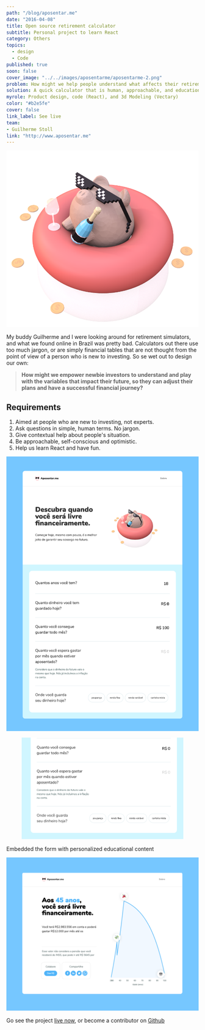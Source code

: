 ```yaml
---
path: "/blog/aposentar.me"
date: "2016-04-08"
title: Open source retirement calculator
subtitle: Personal project to learn React
category: Others
topics:
  - design
  - Code
published: true
soon: false
cover_image: "../../images/aposentarme/aposentarme-2.png"
problem: How might we help people understand what affects their retirement plans?
solution: A quick calculator that is human, approachable, and educational.
myrole: Product design, code (React), and 3d Modeling (Vectary) 
color: "#b2e5fe"
cover: false
link_label: See live
team: 
- Guilherme Stoll
link: "http://www.aposentar.me"
---
```


![In addition to learning React, I had a lot of fun playing with 3D to create our mascot](../../images/aposentarme/pig-pool.png)

My buddy Guilherme and I were looking around for retirement simulators, and what we found online in Brazil was pretty bad. Calculators out there use too much jargon, or are simply financial tables that are not thought from the point of view of a person who is new to investing. So se wet out to design our own:

> __How might we empower newbie investors to understand and play with the variables that impact their future, so they can adjust their plans and have a successful financial journey?__

## Requirements
1. Aimed at people who are new to investing, not experts.
2. Ask questions in simple, human terms. No jargon.
3. Give contextual help about people's situation.
4. Be approachable, self-conscious and optimistic.
5. Help us learn React and have fun.




![We made the form as simple as possible](../../images/aposentarme/aposentarme-8.png)

<figure>
<div class="w-100 flex tc mt5">
<img class="w-100 "src="../../images/aposentarme/aposentarme-7.gif">
</figure>
<figcaption>Embedded the form with personalized educational content</figcaption>
</div>

![The result page is easy to digest and share](../../images/aposentarme/aposentarme-6.png)

Go see the project [live now](http://aposentar.me), or become a contributor on [Github](https://github.com/lucasnantonio/ff)

